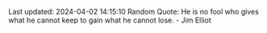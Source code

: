 Last updated: 2024-04-02 14:15:10
Random Quote: He is no fool who gives what he cannot keep to gain what he cannot lose. - Jim Elliot